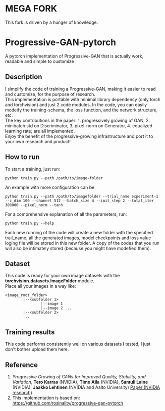 # MEGA FORK
This fork is driven by a hunger of knowledge. 

# Progressive-GAN-pytorch
A pytorch implementation of Progressive-GAN that is actually work, readable and simple to customize

## Description
I simplify the code of training a Progressive-GAN, making it easier to read and customize, for the purpose of research.  
This implementation is portable with minimal library dependency (only torch and torchvision) and just 2 code modules. In the code, you can easily modeify the training-schema, the loss function, and the network structure, etc.  
The key contributions in the paper: 1. progressively growing of GAN, 2. minibatch std on Discriminator, 3. pixel-norm on Generator, 4. equalized learning rate; are all implemented.  
Enjoy the benefit of the progressive-growing infrastructure and port it to your own research and product!

## How to run
To start a training, just run:
```
python train.py --path /path/to/image-folder
```
An example with more configuration can be:
```
python train.py --path /path/to/imagefolder --trial_name experiment-1 --z_dim 100 --channel 512 --batch_size 4 --init_step 2 --total_iter 300000 --pixel_norm --tanh
```
For a comprehensive explanation of all the parameters, run:
```
python train.py --help
```
  
Each new running of the code will create a new folder with the specified trail_name, all the generated images, model checkpoints and loss value loging file will be stored in this new folder. A copy of the codes that you run will also be intimately stored (because you might have modefied them).

## Dataset
This code is ready for your own image datasets with the **torchvision.datasets.ImageFolder** module.  
Place all your images in a way like:
```
<image_root_folder>
        |--<subfolder 1>
                |--image 1
                |--image 2 ...
        |--<subfolder 2>
        ...
```

## Training results
This code performs consistently well on various datasets I tested, I just don't bother upload them here.

## Reference
1. *Progressive Growing of GANs for Improved Quality, Stability, and Variation*, **Tero Karras** (NVIDIA), **Timo Aila** (NVIDIA), **Samuli Laine** (NVIDIA), **Jaakko Lehtinen** (NVIDIA and Aalto University) [Paper (NVIDIA research)](http://research.nvidia.com/publication/2017-10_Progressive-Growing-of)
2. This implementation is based on: https://github.com/rosinality/progressive-gan-pytorch
